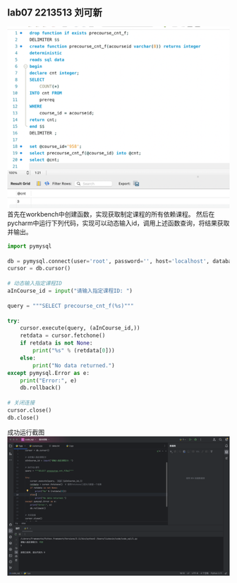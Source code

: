 ## lab07  2213513 刘可新
![assets/20240419141746.png](assets/20240419141746.png)
首先在workbench中创建函数，实现获取制定课程的所有依赖课程。
然后在pycharm中运行下列代码，实现可以动态输入id，调用上述函数查询，将结果获取并输出。

```python
import pymysql  
  
db = pymysql.connect(user='root', password='', host='localhost', database='dbsclab2024')  
cursor = db.cursor()  
  
# 动态输入指定课程ID  
aInCourse_id = input("请输入指定课程ID: ")  
  
query = """SELECT precourse_cnt_f(%s)"""  
  
try:  
    cursor.execute(query, (aInCourse_id,))  
    retdata = cursor.fetchone() 
    if retdata is not None:  
        print("%s" % (retdata[0]))  
    else:  
        print("No data returned.")  
except pymysql.Error as e:  
    print("Error:", e)  
    db.rollback()  
  
# 关闭连接  
cursor.close()  
db.close()

```

成功运行截图
![assets/20240419144305.png](assets/20240419144305.png)